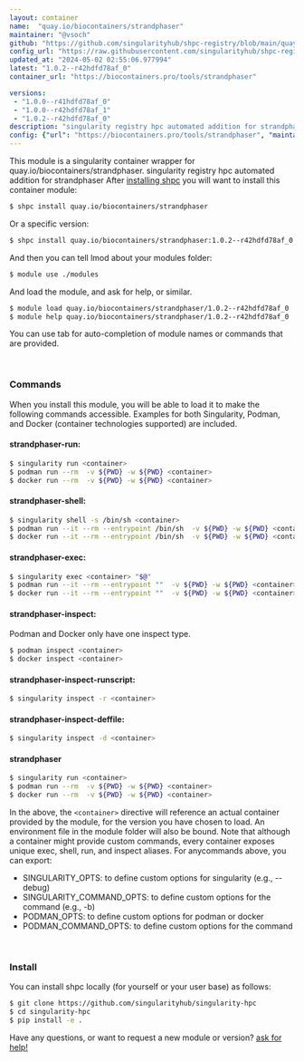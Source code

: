 ```yaml
---
layout: container
name:  "quay.io/biocontainers/strandphaser"
maintainer: "@vsoch"
github: "https://github.com/singularityhub/shpc-registry/blob/main/quay.io/biocontainers/strandphaser/container.yaml"
config_url: "https://raw.githubusercontent.com/singularityhub/shpc-registry/main/quay.io/biocontainers/strandphaser/container.yaml"
updated_at: "2024-05-02 02:55:06.977994"
latest: "1.0.2--r42hdfd78af_0"
container_url: "https://biocontainers.pro/tools/strandphaser"

versions:
 - "1.0.0--r41hdfd78af_0"
 - "1.0.0--r42hdfd78af_1"
 - "1.0.2--r42hdfd78af_0"
description: "singularity registry hpc automated addition for strandphaser"
config: {"url": "https://biocontainers.pro/tools/strandphaser", "maintainer": "@vsoch", "description": "singularity registry hpc automated addition for strandphaser", "latest": {"1.0.2--r42hdfd78af_0": "sha256:d8386c1b75329bd1a0aced6f8628905e3431b49afa6f40c23158b0f22271e78e"}, "tags": {"1.0.0--r41hdfd78af_0": "sha256:494a35b6be5692ae789f7cd36c1752e246a2eb77d2472d3cd5427de62b1b8398", "1.0.0--r42hdfd78af_1": "sha256:eb180559c14d3019fcf53f60997a5203379463e267b73dcb70c09f4b764ae571", "1.0.2--r42hdfd78af_0": "sha256:d8386c1b75329bd1a0aced6f8628905e3431b49afa6f40c23158b0f22271e78e"}, "docker": "quay.io/biocontainers/strandphaser"}
---
```


This module is a singularity container wrapper for quay.io/biocontainers/strandphaser.
singularity registry hpc automated addition for strandphaser
After [installing shpc](#install) you will want to install this container module:


```bash
$ shpc install quay.io/biocontainers/strandphaser
```

Or a specific version:

```bash
$ shpc install quay.io/biocontainers/strandphaser:1.0.2--r42hdfd78af_0
```

And then you can tell lmod about your modules folder:

```bash
$ module use ./modules
```

And load the module, and ask for help, or similar.

```bash
$ module load quay.io/biocontainers/strandphaser/1.0.2--r42hdfd78af_0
$ module help quay.io/biocontainers/strandphaser/1.0.2--r42hdfd78af_0
```

You can use tab for auto-completion of module names or commands that are provided.

<br>

### Commands

When you install this module, you will be able to load it to make the following commands accessible.
Examples for both Singularity, Podman, and Docker (container technologies supported) are included.

#### strandphaser-run:

```bash
$ singularity run <container>
$ podman run --rm  -v ${PWD} -w ${PWD} <container>
$ docker run --rm  -v ${PWD} -w ${PWD} <container>
```

#### strandphaser-shell:

```bash
$ singularity shell -s /bin/sh <container>
$ podman run --it --rm --entrypoint /bin/sh  -v ${PWD} -w ${PWD} <container>
$ docker run --it --rm --entrypoint /bin/sh  -v ${PWD} -w ${PWD} <container>
```

#### strandphaser-exec:

```bash
$ singularity exec <container> "$@"
$ podman run --it --rm --entrypoint ""  -v ${PWD} -w ${PWD} <container> "$@"
$ docker run --it --rm --entrypoint ""  -v ${PWD} -w ${PWD} <container> "$@"
```

#### strandphaser-inspect:

Podman and Docker only have one inspect type.

```bash
$ podman inspect <container>
$ docker inspect <container>
```

#### strandphaser-inspect-runscript:

```bash
$ singularity inspect -r <container>
```

#### strandphaser-inspect-deffile:

```bash
$ singularity inspect -d <container>
```



#### strandphaser

```bash
$ singularity run <container>
$ podman run --rm  -v ${PWD} -w ${PWD} <container>
$ docker run --rm  -v ${PWD} -w ${PWD} <container>
```


In the above, the `<container>` directive will reference an actual container provided
by the module, for the version you have chosen to load. An environment file in the
module folder will also be bound. Note that although a container
might provide custom commands, every container exposes unique exec, shell, run, and
inspect aliases. For anycommands above, you can export:

 - SINGULARITY_OPTS: to define custom options for singularity (e.g., --debug)
 - SINGULARITY_COMMAND_OPTS: to define custom options for the command (e.g., -b)
 - PODMAN_OPTS: to define custom options for podman or docker
 - PODMAN_COMMAND_OPTS: to define custom options for the command

<br>

### Install

You can install shpc locally (for yourself or your user base) as follows:

```bash
$ git clone https://github.com/singularityhub/singularity-hpc
$ cd singularity-hpc
$ pip install -e .
```

Have any questions, or want to request a new module or version? [ask for help!](https://github.com/singularityhub/singularity-hpc/issues)